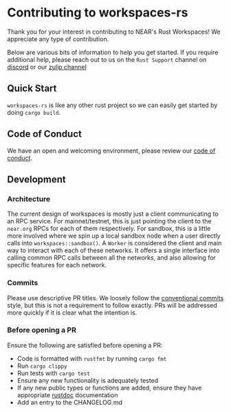 # Contributing to workspaces-rs

Thank you for your interest in contributing to NEAR's Rust Workspaces! We appreciate any type of contribution.

Below are various bits of information to help you get started. If you require additional help, please reach out to us on the `Rust Support` channel on [discord](https://discord.gg/nearprotocol) or our [zulip channel](https://near.zulipchat.com/)

## Quick Start

`workspaces-rs` is like any other rust project so we can easily get started by doing `cargo build`.

## Code of Conduct

We have an open and welcoming environment, please review our [code of conduct](CODE_OF_CONDUCT.md).

## Development

### Architecture

The current design of workspaces is mostly just a client communicating to an RPC service. For mainnet/testnet, this is just pointing the client to the `near.org` RPCs for each of them respectively. For sandbox, this is a little more involved where we spin up a local sandbox node when a user directly calls into `workspaces::sandbox()`. A `Worker` is considered the client and main way to interact with each of these networks. It offers a single interface into calling common RPC calls between all the networks, and also allowing for specific features for each network.

### Commits

Please use descriptive PR titles. We loosely follow the [conventional commits](https://www.conventionalcommits.org/en/v1.0.0/) style, but this is not a requirement to follow exactly. PRs will be addressed more quickly if it is clear what the intention is.

### Before opening a PR

Ensure the following are satisfied before opening a PR:

- Code is formatted with `rustfmt` by running `cargo fmt`
- Run `cargo clippy`
- Run tests with `cargo test`
- Ensure any new functionality is adequately tested
- If any new public types or functions are added, ensure they have appropriate [rustdoc](https://doc.rust-lang.org/rustdoc/what-is-rustdoc.html) documentation
- Add an entry to the CHANGELOG.md
